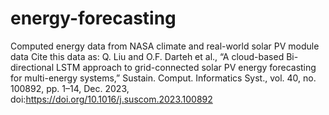 # energy-forecasting
Computed energy data from NASA climate and real-world solar PV module data 
Cite this data as: Q. Liu and O.F. Darteh et al., “A cloud-based Bi-directional LSTM approach to grid-connected solar PV energy forecasting for multi-energy systems,” Sustain. Comput. Informatics Syst., vol. 40, no. 100892, pp. 1–14, Dec. 2023, doi:https://doi.org/10.1016/j.suscom.2023.100892  
